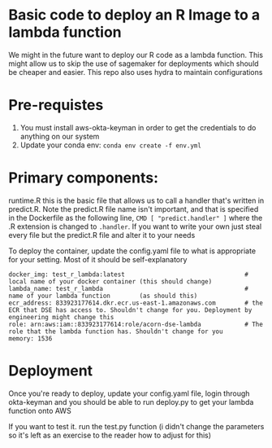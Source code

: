 # Basic code to deploy an R Image to a lambda function

We might in the future want to deploy our R code as a lambda function. This might allow us to skip the use of sagemaker for deployments which should be cheaper and easier. This repo also uses hydra to maintain configurations

# Pre-requistes

1. You must install aws-okta-keyman in order to get the credentials to do anything on our system
2. Update your conda env: ```conda env create -f env.yml```

# Primary components:

runtime.R this is the basic file that allows us to call a handler that's written in predict.R. Note the predict.R file name isn't important, and that is specified in the Dockerfile as the following line, ```CMD [ "predict.handler" ]``` where the .R extension is changed to ```.handler```. If you want to write your own just steal every file but the predict.R file and alter it to your needs

To deploy the container, update the config.yaml file to what is appropriate for your setting. Most of it should be self-explanatory

```
docker_img: test_r_lambda:latest                                 # local name of your docker container (this should change)
lambda_name: test_r_lambda                                       # name of your lambda function        (as should this)
ecr_address: 833923177614.dkr.ecr.us-east-1.amazonaws.com        # the ECR that DSE has access to. Shouldn't change for you. Deployment by engineering might change this
role: arn:aws:iam::833923177614:role/acorn-dse-lambda            # The role that the lambda function has. Shouldn't change for you
memory: 1536
```

# Deployment

Once you're ready to deploy, update your config.yaml file, login through okta-keyman and you should be able to run deploy.py to get your lambda function onto AWS

If you want to test it. run the test.py function (i didn't change the parameters so it's left as an exercise to the reader how to adjust for this)